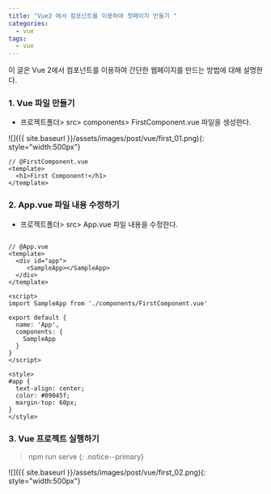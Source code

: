 ```yaml
---
title: "Vue2 에서 컴포넌트를 이용하여 첫페이지 만들기 "
categories: 
  - vue
tags:
  - vue
---
```


이 글은 Vue 2에서 컴포넌트를 이용하여 간단한 웹페이지를 만드는 방법에 대해 설명한다.

### 1. Vue 파일 만들기    

+ 프로젝트폴더> src> components> FirstComponent.vue 파일을 생성한다.    

![]({{ site.baseurl }}/assets/images/post/vue/first_01.png){: style="width:500px"}    


```vue
// @FirstComponent.vue
<template>
  <h1>First Component!</h1>
</template>
```

### 2. App.vue 파일 내용 수정하기

+ 프로젝트폴더> src> App.vue 파일 내용을 수정한다.    

```vue

// @App.vue
<template>
  <div id="app">
     <SampleApp></SampleApp>
  </div>
</template>

<script>
import SampleApp from './components/FirstComponent.vue'

export default {
  name: 'App',
  components: {
    SampleApp 
  }
}
</script>

<style>
#app {
  text-align: center;
  color: #09045f;
  margin-top: 60px;
}
</style>
```

### 3. Vue 프로젝트 실행하기
> npm run serve
{: .notice--primary}

![]({{ site.baseurl }}/assets/images/post/vue/first_02.png){: style="width:500px"}    



    